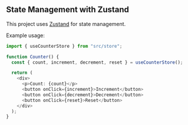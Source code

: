 ## State Management with Zustand

This project uses [Zustand](https://zustand-demo.pmnd.rs/) for state management.

Example usage:

```typescript
import { useCounterStore } from "src/store";

function Counter() {
  const { count, increment, decrement, reset } = useCounterStore();

  return (
    <div>
      <p>Count: {count}</p>
      <button onClick={increment}>Increment</button>
      <button onClick={decrement}>Decrement</button>
      <button onClick={reset}>Reset</button>
    </div>
  );
}
```
